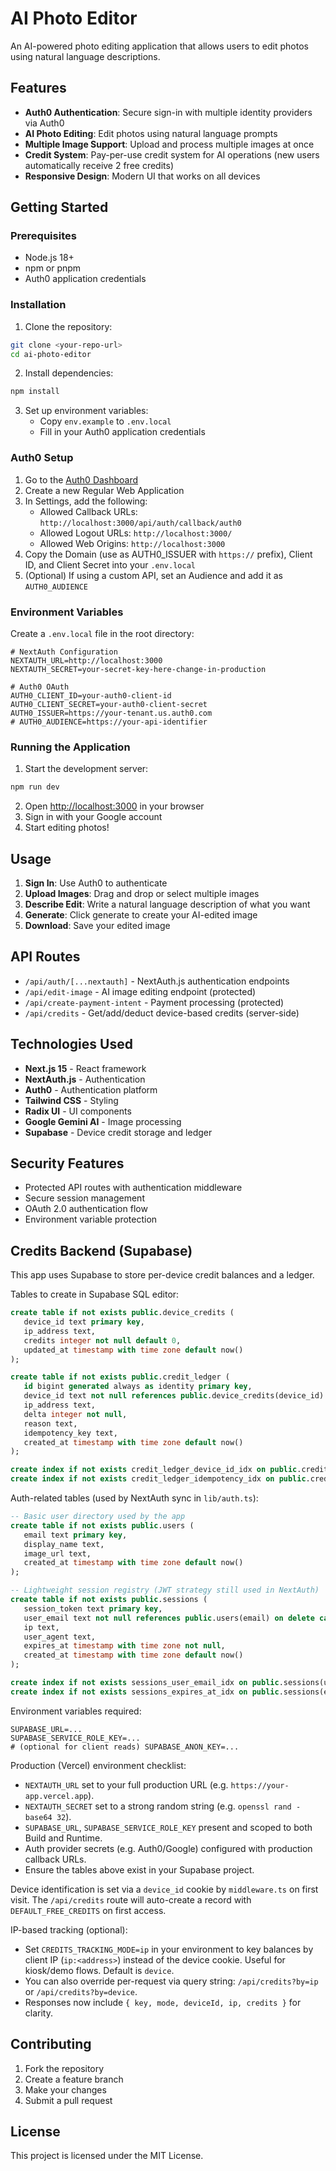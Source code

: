 # AI Photo Editor

An AI-powered photo editing application that allows users to edit photos using natural language descriptions.

## Features

- **Auth0 Authentication**: Secure sign-in with multiple identity providers via Auth0
- **AI Photo Editing**: Edit photos using natural language prompts
- **Multiple Image Support**: Upload and process multiple images at once
- **Credit System**: Pay-per-use credit system for AI operations (new users automatically receive 2 free credits)
- **Responsive Design**: Modern UI that works on all devices

## Getting Started

### Prerequisites

- Node.js 18+ 
- npm or pnpm
- Auth0 application credentials

### Installation

1. Clone the repository:
```bash
git clone <your-repo-url>
cd ai-photo-editor
```

2. Install dependencies:
```bash
npm install
```

3. Set up environment variables:
   - Copy `env.example` to `.env.local`
   - Fill in your Auth0 application credentials

### Auth0 Setup

1. Go to the [Auth0 Dashboard](https://manage.auth0.com/)
2. Create a new Regular Web Application
3. In Settings, add the following:
   - Allowed Callback URLs: `http://localhost:3000/api/auth/callback/auth0`
   - Allowed Logout URLs: `http://localhost:3000/`
   - Allowed Web Origins: `http://localhost:3000`
4. Copy the Domain (use as AUTH0_ISSUER with `https://` prefix), Client ID, and Client Secret into your `.env.local`
5. (Optional) If using a custom API, set an Audience and add it as `AUTH0_AUDIENCE`

### Environment Variables

Create a `.env.local` file in the root directory:

```env
# NextAuth Configuration
NEXTAUTH_URL=http://localhost:3000
NEXTAUTH_SECRET=your-secret-key-here-change-in-production

# Auth0 OAuth
AUTH0_CLIENT_ID=your-auth0-client-id
AUTH0_CLIENT_SECRET=your-auth0-client-secret
AUTH0_ISSUER=https://your-tenant.us.auth0.com
# AUTH0_AUDIENCE=https://your-api-identifier
```

### Running the Application

1. Start the development server:
```bash
npm run dev
```

2. Open [http://localhost:3000](http://localhost:3000) in your browser
3. Sign in with your Google account
4. Start editing photos!

## Usage

1. **Sign In**: Use Auth0 to authenticate
2. **Upload Images**: Drag and drop or select multiple images
3. **Describe Edit**: Write a natural language description of what you want
4. **Generate**: Click generate to create your AI-edited image
5. **Download**: Save your edited image

## API Routes

- `/api/auth/[...nextauth]` - NextAuth.js authentication endpoints
- `/api/edit-image` - AI image editing endpoint (protected)
- `/api/create-payment-intent` - Payment processing (protected)
- `/api/credits` - Get/add/deduct device-based credits (server-side)

## Technologies Used

- **Next.js 15** - React framework
- **NextAuth.js** - Authentication
- **Auth0** - Authentication platform
- **Tailwind CSS** - Styling
- **Radix UI** - UI components
- **Google Gemini AI** - Image processing
- **Supabase** - Device credit storage and ledger

## Security Features

- Protected API routes with authentication middleware
- Secure session management
- OAuth 2.0 authentication flow
- Environment variable protection

## Credits Backend (Supabase)

This app uses Supabase to store per-device credit balances and a ledger.

Tables to create in Supabase SQL editor:

```sql
create table if not exists public.device_credits (
   device_id text primary key,
   ip_address text,
   credits integer not null default 0,
   updated_at timestamp with time zone default now()
);

create table if not exists public.credit_ledger (
   id bigint generated always as identity primary key,
   device_id text not null references public.device_credits(device_id) on delete cascade,
   ip_address text,
   delta integer not null,
   reason text,
   idempotency_key text,
   created_at timestamp with time zone default now()
);

create index if not exists credit_ledger_device_id_idx on public.credit_ledger(device_id);
create index if not exists credit_ledger_idempotency_idx on public.credit_ledger(idempotency_key);
```

Auth-related tables (used by NextAuth sync in `lib/auth.ts`):

```sql
-- Basic user directory used by the app
create table if not exists public.users (
   email text primary key,
   display_name text,
   image_url text,
   created_at timestamp with time zone default now()
);

-- Lightweight session registry (JWT strategy still used in NextAuth)
create table if not exists public.sessions (
   session_token text primary key,
   user_email text not null references public.users(email) on delete cascade,
   ip text,
   user_agent text,
   expires_at timestamp with time zone not null,
   created_at timestamp with time zone default now()
);

create index if not exists sessions_user_email_idx on public.sessions(user_email);
create index if not exists sessions_expires_at_idx on public.sessions(expires_at);
```

Environment variables required:

```env
SUPABASE_URL=...
SUPABASE_SERVICE_ROLE_KEY=...
# (optional for client reads) SUPABASE_ANON_KEY=...
```

Production (Vercel) environment checklist:

- `NEXTAUTH_URL` set to your full production URL (e.g. `https://your-app.vercel.app`).
- `NEXTAUTH_SECRET` set to a strong random string (e.g. `openssl rand -base64 32`).
- `SUPABASE_URL`, `SUPABASE_SERVICE_ROLE_KEY` present and scoped to both Build and Runtime.
- Auth provider secrets (e.g. Auth0/Google) configured with production callback URLs.
- Ensure the tables above exist in your Supabase project.

Device identification is set via a `device_id` cookie by `middleware.ts` on first visit. The `/api/credits` route will auto-create a record with `DEFAULT_FREE_CREDITS` on first access.

IP-based tracking (optional):

- Set `CREDITS_TRACKING_MODE=ip` in your environment to key balances by client IP (`ip:<address>`) instead of the device cookie. Useful for kiosk/demo flows. Default is `device`.
- You can also override per-request via query string: `/api/credits?by=ip` or `/api/credits?by=device`.
- Responses now include `{ key, mode, deviceId, ip, credits }` for clarity.

## Contributing

1. Fork the repository
2. Create a feature branch
3. Make your changes
4. Submit a pull request

## License

This project is licensed under the MIT License.
